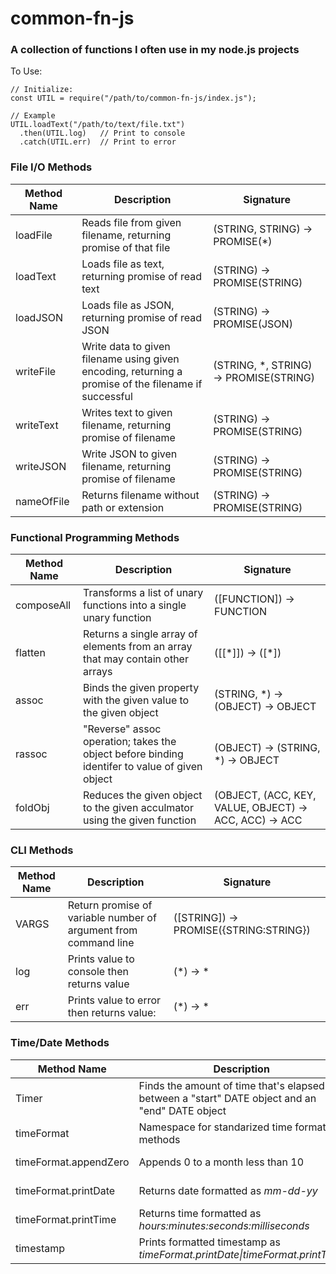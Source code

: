 # common-fn-js
### A collection of functions I often use in my node.js projects

To Use:
```
// Initialize:
const UTIL = require("/path/to/common-fn-js/index.js");

// Example
UTIL.loadText("/path/to/text/file.txt")
  .then(UTIL.log)   // Print to console
  .catch(UTIL.err)  // Print to error
```

### File I/O Methods
Method Name | Description | Signature
------------|---------- | -----------
loadFile | Reads file from given filename, returning promise of that file |  (STRING, STRING) -> PROMISE(\*)
loadText | Loads file as text, returning promise of read text |  (STRING) -> PROMISE(STRING)
loadJSON  | Loads file as JSON, returning promise of read JSON | (STRING) -> PROMISE(JSON)
writeFile | Write data to given filename using given encoding, returning a promise of the filename if successful | (STRING, \*, STRING) -> PROMISE(STRING)
writeText | Writes text to given filename, returning promise of filename | (STRING) -> PROMISE(STRING)
writeJSON | Write JSON to given filename, returning promise of filename | (STRING) -> PROMISE(STRING)
nameOfFile | Returns filename without path or extension | (STRING) -> PROMISE(STRING)


### Functional Programming Methods
Method Name | Description | Signature
------------|---------- | -----------
composeAll | Transforms a list of unary functions into a single unary function | ([FUNCTION]) -> FUNCTION
flatten | Returns a single array of elements from an array that may contain other arrays | ([[\*]]) -> ([\*])
assoc | Binds the given property with the given value to the given object | (STRING, *) -> (OBJECT) -> OBJECT
rassoc | "Reverse" assoc operation; takes the object before binding identifer  to value of given object |  (OBJECT) -> (STRING, *) ->  OBJECT
foldObj | Reduces the given object to the given acculmator using the given function | (OBJECT, (ACC, KEY, VALUE, OBJECT) -> ACC, ACC) -> ACC

### CLI Methods
Method Name | Description | Signature
------------|---------- | -----------
VARGS | Return promise of variable number of argument from command line | ([STRING]) -> PROMISE({STRING:STRING})
log | Prints value to console then returns value |   (\*) -> \*
err |   Prints value to error then returns value: | (\*) -> \*

### Time/Date Methods
Method Name | Description | Signature
------------|---------- | -----------
Timer | Finds the amount of time that's elapsed between a "start" DATE object and an "end" DATE object | (DATE, DATE) -> TIMER
timeFormat | Namespace for standarized time formatting methods | OBJECT
timeFormat.appendZero |  Appends 0 to a month less than 10 | STRING -> STRING
timeFormat.printDate | Returns date formatted as _mm-dd-yy_ | (DATE) -> STRING
timeFormat.printTime | Returns time formatted as _hours:minutes:seconds:milliseconds_ |  (DATE) -> STRING
timestamp | Prints formatted timestamp as _timeFormat.printDate\|timeFormat.printTime_ | (DATE) -> STRING
